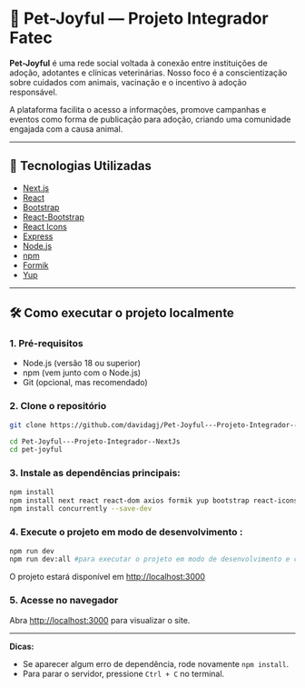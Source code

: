 # 🐾 Pet-Joyful — Projeto Integrador Fatec

**Pet-Joyful** é uma rede social voltada à conexão entre instituições de adoção, adotantes e clínicas veterinárias. Nosso foco é a conscientização sobre cuidados com animais, vacinação e o incentivo à adoção responsável.

A plataforma facilita o acesso a informações, promove campanhas e eventos como forma de publicação para adoção, criando uma comunidade engajada com a causa animal.

---

## 🚀 Tecnologias Utilizadas

- [Next.js](https://nextjs.org/)
- [React](https://reactjs.org/)
- [Bootstrap](https://getbootstrap.com/)
- [React-Bootstrap](https://react-bootstrap.github.io/)
- [React Icons](https://react-icons.github.io/react-icons/)
- [Express](https://expressjs.com/)
- [Node.js](https://nodejs.org/)
- [npm](https://www.npmjs.com/)
- [Formik](https://formik.org/)
- [Yup](https://www.npmjs.com/package/yup)

---

## 🛠️ Como executar o projeto localmente

### 1. Pré-requisitos

- Node.js (versão 18 ou superior)
- npm (vem junto com o Node.js)
- Git (opcional, mas recomendado)

### 2. Clone o repositório

```bash
git clone https://github.com/davidagj/Pet-Joyful---Projeto-Integrador--NextJs

cd Pet-Joyful---Projeto-Integrador--NextJs
cd pet-joyful
```

### 3. **Instale as dependências principais**:

```bash
npm install
npm install next react react-dom axios formik yup bootstrap react-icons express typescript
npm install concurrently --save-dev

```

### 4. **Execute o projeto em modo de desenvolvimento** :

```bash
npm run dev
npm run dev:all #para executar o projeto em modo de desenvolvimento e com servidor express com as APIs e retorno estatico
```

O projeto estará disponível em [http://localhost:3000](http://localhost:3000)

### 5. **Acesse no navegador**

Abra [http://localhost:3000](http://localhost:3000) para visualizar o site.

---

**Dicas:**

- Se aparecer algum erro de dependência, rode novamente `npm install`.
- Para parar o servidor, pressione `Ctrl + C` no terminal.

```

```
